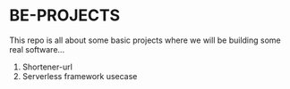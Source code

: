 # BE-PROJECTS
This repo is all about some basic projects where we will be building some real software...

1. Shortener-url
2. Serverless framework usecase
